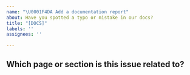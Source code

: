 ```yaml
---
name: "\U0001F4DA Add a documentation report"
about: Have you spotted a typo or mistake in our docs?
title: "[DOCS]"
labels: ''
assignees: ''

---
```


<!--  Ask David for help you to contribute https://calendly.com/argilla-office-hours/30min or feel free to submit a pull request straight away: https://github.com/argilla-io/argilla/pulls or  -->

## Which page or section is this issue related to?
<!-- Please include the URL and/or source. -->
